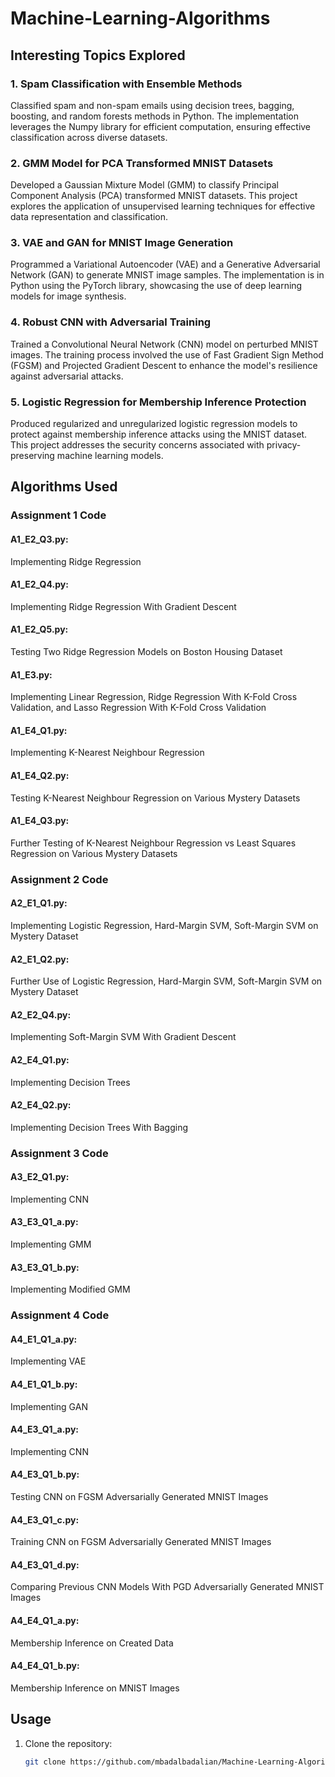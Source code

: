 # Machine-Learning-Algorithms

## Interesting Topics Explored

### 1. Spam Classification with Ensemble Methods
Classified spam and non-spam emails using decision trees, bagging, boosting, and random forests methods in Python. The implementation leverages the Numpy library for efficient computation, ensuring effective classification across diverse datasets.

### 2. GMM Model for PCA Transformed MNIST Datasets
Developed a Gaussian Mixture Model (GMM) to classify Principal Component Analysis (PCA) transformed MNIST datasets. This project explores the application of unsupervised learning techniques for effective data representation and classification.

### 3. VAE and GAN for MNIST Image Generation
Programmed a Variational Autoencoder (VAE) and a Generative Adversarial Network (GAN) to generate MNIST image samples. The implementation is in Python using the PyTorch library, showcasing the use of deep learning models for image synthesis.

### 4. Robust CNN with Adversarial Training
Trained a Convolutional Neural Network (CNN) model on perturbed MNIST images. The training process involved the use of Fast Gradient Sign Method (FGSM) and Projected Gradient Descent to enhance the model's resilience against adversarial attacks.

### 5. Logistic Regression for Membership Inference Protection
Produced regularized and unregularized logistic regression models to protect against membership inference attacks using the MNIST dataset. This project addresses the security concerns associated with privacy-preserving machine learning models.

## Algorithms Used

### Assignment 1 Code

#### A1_E2_Q3.py: 
Implementing Ridge Regression

#### A1_E2_Q4.py: 
Implementing Ridge Regression With Gradient Descent

#### A1_E2_Q5.py: 
Testing Two Ridge Regression Models on Boston Housing Dataset

#### A1_E3.py: 
Implementing Linear Regression, Ridge Regression With K-Fold Cross Validation, and Lasso Regression With K-Fold Cross Validation

#### A1_E4_Q1.py: 
Implementing K-Nearest Neighbour Regression

#### A1_E4_Q2.py: 
Testing K-Nearest Neighbour Regression on Various Mystery Datasets

#### A1_E4_Q3.py: 
Further Testing of K-Nearest Neighbour Regression vs Least Squares Regression on Various Mystery Datasets

### Assignment 2 Code

#### A2_E1_Q1.py: 
Implementing Logistic Regression, Hard-Margin SVM, Soft-Margin SVM on Mystery Dataset

#### A2_E1_Q2.py: 
Further Use of Logistic Regression, Hard-Margin SVM, Soft-Margin SVM on Mystery Dataset

#### A2_E2_Q4.py: 
Implementing Soft-Margin SVM With Gradient Descent

#### A2_E4_Q1.py: 
Implementing Decision Trees

#### A2_E4_Q2.py: 
Implementing Decision Trees With Bagging

### Assignment 3 Code

#### A3_E2_Q1.py: 
Implementing CNN

#### A3_E3_Q1_a.py: 
Implementing GMM

#### A3_E3_Q1_b.py: 
Implementing Modified GMM 

### Assignment 4 Code

#### A4_E1_Q1_a.py: 
Implementing VAE

#### A4_E1_Q1_b.py: 
Implementing GAN

#### A4_E3_Q1_a.py: 
Implementing CNN

#### A4_E3_Q1_b.py: 
Testing CNN on FGSM Adversarially Generated MNIST Images 

#### A4_E3_Q1_c.py: 
Training CNN on FGSM Adversarially Generated MNIST Images

#### A4_E3_Q1_d.py: 
Comparing Previous CNN Models With PGD Adversarially Generated MNIST Images

#### A4_E4_Q1_a.py: 
Membership Inference on Created Data

#### A4_E4_Q1_b.py: 
Membership Inference on MNIST Images

## Usage

1. Clone the repository:
   ```bash
   git clone https://github.com/mbadalbadalian/Machine-Learning-Algorithms.git
